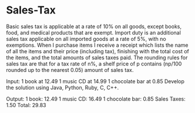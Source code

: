 # Sales-Tax

Basic sales tax is applicable at a rate of 10% on all goods, except books, food,
and medical products that are exempt. Import duty is an additional sales tax
applicable on all imported goods at a rate of 5%, with no exemptions.
When I purchase items I receive a receipt which lists the name of all the items
and their price (including tax), finishing with the total cost of the items,
and the total amounts of sales taxes paid. The rounding rules for sales tax are
that for a tax rate of n%, a shelf price of p contains (np/100 rounded up to
the nearest 0.05) amount of sales tax.

Input:
1 book at 12.49
1 music CD at 14.99
1 chocolate bar at 0.85
Develop the solution using Java, Python, Ruby, C, C++.

Output: 
1 book: 12.49
1 music CD: 16.49
1 chocolate bar: 0.85
Sales Taxes: 1.50
Total: 29.83

